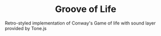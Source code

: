 <h1 align="center">
 Groove of Life
</h1>

Retro-styled implementation of Conway's Game of life with sound layer provided by Tone.js
